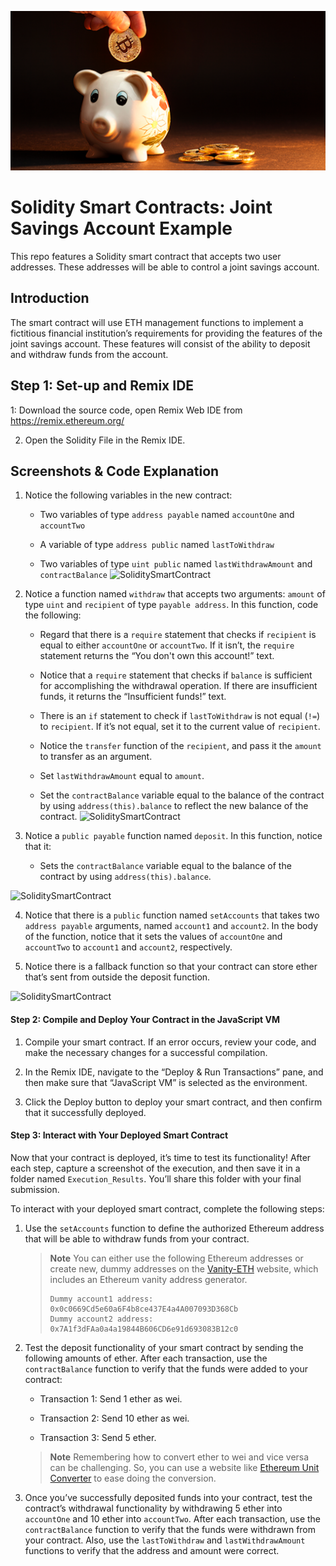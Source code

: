 ![SoliditySmartContract](https://github.com/benjaminweymouth/Solidity-Smart-Contract-Account-Example/blob/main/Resources/20-5-challenge-image.png)

# Solidity Smart Contracts: Joint Savings Account Example
This repo features a Solidity smart contract that accepts two user addresses. These addresses will be able to control a joint savings account.

## Introduction 
The smart contract will use ETH management functions to implement a fictitious financial institution’s requirements for providing the features of the joint savings account. These features will consist of the ability to deposit and withdraw funds from the account.

## Step 1: Set-up and Remix IDE

1: Download the source code, open Remix Web IDE from https://remix.ethereum.org/

2. Open the Solidity File in the Remix IDE. 

## Screenshots & Code Explanation 

1. Notice the following variables in the new contract:

    * Two variables of type `address payable` named `accountOne` and `accountTwo`

    * A variable of type `address public` named `lastToWithdraw`

    * Two variables of type `uint public` named `lastWithdrawAmount` and `contractBalance`
 ![SoliditySmartContract](https://github.com/benjaminweymouth/Solidity-Smart-Contract-Account-Example/blob/main/Resources/codeexplanation1.PNG)

2. Notice a function named `withdraw` that accepts two arguments: `amount` of type `uint` and `recipient` of type `payable address`. In this function, code the following:

    * Regard that there is a `require` statement that checks if `recipient` is equal to either `accountOne` or `accountTwo`. If it isn’t, the `require` statement returns the “You don't own this account!” text.

    * Notice that a `require` statement that checks if `balance` is sufficient for accomplishing the withdrawal operation. If there are insufficient funds, it returns the “Insufficient funds!” text.

    * There is an `if` statement to check if `lastToWithdraw` is not equal (`!=`) to `recipient`. If it’s not equal, set it to the current value of `recipient`.

    * Notice the `transfer` function of the `recipient`, and pass it the `amount` to transfer as an argument.

    * Set `lastWithdrawAmount` equal to `amount`.

    * Set the `contractBalance` variable equal to the balance of the contract by using `address(this).balance` to reflect the new balance of the contract.
 ![SoliditySmartContract](https://github.com/benjaminweymouth/Solidity-Smart-Contract-Account-Example/blob/main/Resources/codeexplanation2.PNG)

3. Notice a `public payable` function named `deposit`. In this function, notice that it:

    * Sets the `contractBalance` variable equal to the balance of the contract by using `address(this).balance`.

 ![SoliditySmartContract](https://github.com/benjaminweymouth/Solidity-Smart-Contract-Account-Example/blob/main/Resources/codeexplanation3.PNG)

4. Notice that there is a `public` function named `setAccounts` that takes two `address payable` arguments, named `account1` and `account2`. In the body of the function, notice that it sets the values of `accountOne` and `accountTwo` to `account1` and `account2`, respectively.

5. Notice there is a fallback function so that your contract can store ether that’s sent from outside the deposit function.

 ![SoliditySmartContract](https://github.com/benjaminweymouth/Solidity-Smart-Contract-Account-Example/blob/main/Resources/codeexplanation4.PNG)

#### Step 2: Compile and Deploy Your Contract in the JavaScript VM

1. Compile your smart contract. If an error occurs, review your code, and make the necessary changes for a successful compilation.

2. In the Remix IDE, navigate to the “Deploy & Run Transactions” pane, and then make sure that “JavaScript VM” is selected as the environment.

3. Click the Deploy button to deploy your smart contract, and then confirm that it successfully deployed.

#### Step 3: Interact with Your Deployed Smart Contract

Now that your contract is deployed, it’s time to test its functionality! After each step, capture a screenshot of the execution, and then save it in a folder named `Execution_Results`. You’ll share this folder with your final submission.

To interact with your deployed smart contract, complete the following steps:

1. Use the `setAccounts` function to define the authorized Ethereum address that will be able to withdraw funds from your contract.

     > **Note** You can either use the following Ethereum addresses or create new, dummy addresses on the [Vanity-ETH](https://vanity-eth.tk/) website, which includes an Ethereum vanity address generator.
    >
    > ```text
    > Dummy account1 address: 0x0c0669Cd5e60a6F4b8ce437E4a4A007093D368Cb
    > Dummy account2 address: 0x7A1f3dFAa0a4a19844B606CD6e91d693083B12c0
    > ```

2. Test the deposit functionality of your smart contract by sending the following amounts of ether. After each transaction, use the `contractBalance` function to verify that the funds were added to your contract:

    * Transaction 1: Send 1 ether as wei.

    * Transaction 2: Send 10 ether as wei.

    * Transaction 3: Send 5 ether.

    > **Note** Remembering how to convert ether to wei and vice versa can be challenging. So, you can use a website like [Ethereum Unit Converter](https://eth-converter.com/) to ease doing the conversion.

3. Once you’ve successfully deposited funds into your contract, test the contract’s withdrawal functionality by withdrawing 5 ether into `accountOne` and 10 ether into `accountTwo`. After each transaction, use the `contractBalance` function to verify that the funds were withdrawn from your contract. Also, use the `lastToWithdraw` and `lastWithdrawAmount` functions to verify that the address and amount were correct.
